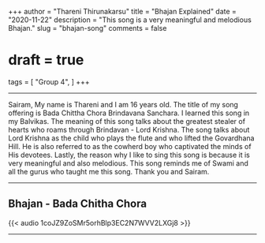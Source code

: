 +++
author = "Thareni Thirunakarsu"
title = "Bhajan Explained"
date = "2020-11-22"
description = "This song is a very meaningful and melodious Bhajan."
slug = "bhajan-song"
comments = false
# draft = true
tags = [
    "Group 4",
]
+++

---

Sairam, My name is Thareni and I am 16 years old. The title of my song offering is Bada Chittha Chora Brindavana Sanchara. I learned this song in my Balvikas. The meaning of this song talks about the greatest stealer of hearts who roams through Brindavan - Lord Krishna. The song talks about Lord Krishna as the child who plays the flute and who lifted the Govardhana Hill. He is also referred to as the cowherd boy who captivated the minds of His devotees. Lastly, the reason why I like to sing this song is because it is very meaningful and also melodious. This song reminds me of Swami and all the gurus who taught me this song. Thank you and Sairam.

---

## Bhajan - Bada Chitha Chora

{{< audio 1coJZ9ZoSMr5orhBlp3EC2N7WVV2LXGj8 >}}

---
